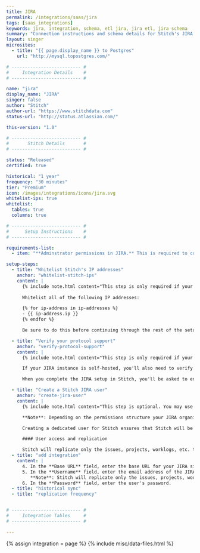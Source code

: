 ```yaml
---
title: JIRA
permalink: /integrations/saas/jira
tags: [saas_integrations]
keywords: jira, integration, schema, etl jira, jira etl, jira schema
summary: "Connection instructions and schema details for Stitch's JIRA integration."
layout: singer
microsites:
  - title: "{{ page.display_name }} to Postgres"
    url: "http://mysql.topostgres.com/"

# -------------------------- #
#     Integration Details    #
# -------------------------- #

name: "jira"
display_name: "JIRA"
singer: false
author: "Stitch"
author-url: "https://www.stitchdata.com"
status-url: "http://status.atlassian.com/"

this-version: "1.0"

# -------------------------- #
#       Stitch Details       #
# -------------------------- #

status: "Released"
certified: true

historical: "1 year"
frequency: "30 minutes"
tier: "Premium"
icon: /images/integrations/icons/jira.svg
whitelist-ips: true
whitelist:
  tables: true
  columns: true

# -------------------------- #
#      Setup Instructions    #
# -------------------------- #

requirements-list:
  - item: "**Adminstrator permissions in JIRA.** This is required to complete parts of the setup process."

setup-steps:
  - title: "Whitelist Stitch's IP addresses"
    anchor: "whitelist-stitch-ips"
    content: |
      {% include note.html content="This step is only required if your JIRA instance is both self-hosted and behind a firewall." %}
      
      Whitelist all of the following IP addresses:

      {% for ip-address in ip-addresses %}
      - {{ ip-address.ip }}
      {% endfor %}

      Be sure to do this before continuing through the rest of the setup or you may encounter errors when saving the integration.

  - title: "Verify your protocol support"
    anchor: "verify-protocol-support"
    content: |
      {% include note.html content="This step is only required if your JIRA instance is self-hosted." %}

      If your JIRA instance is self-hosted, you'll also need to verify that your server uses `HTTPs` as the protocol. Stitch does not support `HTTP` for security reasons.

      When you complete the JIRA setup in Stitch, you'll be asked to enter your JIRA base URL. If Stitch determines that the protocol is not `HTTPs`, connection errors will arise.

  - title: "Create a Stitch JIRA user"
    anchor: "create-jira-user"
    content: |
      {% include note.html content="This step is optional. You may use your own credentials to create the integration in the next step if you don't want to create a Stitch JIRA user." %}

      **Note**: Depending on the permissions structure your JIRA organization uses, [Administrator permissions may be required to create a user](https://confluence.atlassian.com/get-started-with-jira-software/set-up-your-software-team-937185135.html).

      Creating a dedicated user for Stitch ensures that Stitch will be obvious in any logs or audits. To create a user, [follow the instructions in JIRA's documentation](https://confluence.atlassian.com/get-started-with-jira-software/set-up-your-software-team-937185135.html).

      #### User access and replication

      Stitch will replicate only the issues, projects, worklogs, etc. that the Stitch user has access to. After the Stitch user is created, verify that the user has access to all the issues, projects, worklogs, etc. that you want to replicate. If the Stitch user doesn't have access to specific datasets or records, Stitch will be unable to replicate them from JIRA.
  - title: "add integration"
    content: |
      4. In the **Base URL** field, enter the base URL for your JIRA site. **Remember**: If you're connecting a self-hosted instance, your server must use the `HTTPs` protocol or Stitch will be unable to successfully connect.
      5. In the **Username** field, enter the email address of the JIRA user you want to use to authenticate the integration.
         **Note**: Stitch will replicate only the issues, projects, worklogs, etc. that this user has access to. If this user doesn't have access to specific datasets or records, Stitch will be unable to replicate them from JIRA.
      6. In the **Password** field, enter the user's password.
  - title: "historical sync"
  - title: "replication frequency"


# -------------------------- #
#     Integration Tables     #
# -------------------------- #

---
```

{% assign integration = page %}
{% include misc/data-files.html %}